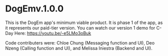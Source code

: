 # DogEmv.1.0.0
This is the DogEm app's minimum viable product. It is phase 1 of the app, as it represents our paid-tier version. 
You can watch our version 1 demo for C-Day Here: https://youtu.be/-e5LMo3oBuk

Code contributers were: Chloe Chung (Messaging function and UI), Deo Nzeng (Calling function and UI), and Melissa Iniestra (Backend and UI).
